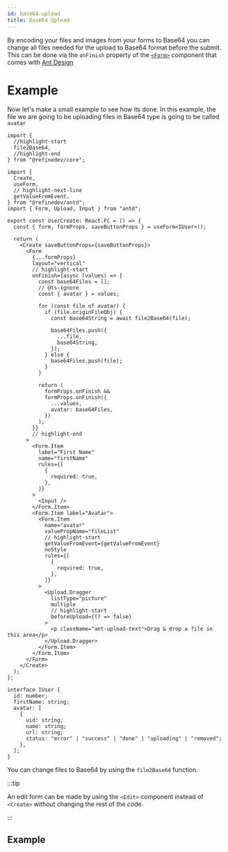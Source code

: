 ```yaml
---
id: base64-upload
title: Base64 Upload
---
```


By encoding your files and images from your forms to Base64 you can change all files needed for the upload to Base64 format before the submit. This can be done via the `onFinish` property of the [`<Form>`](https://ant.design/components/form/#Form) component that comes with [Ant Design](https://ant.design/)

# Example

Now let's make a small example to see how its done. In this example, the file we are going to be uploading files in Base64 type is going to be called `avatar`

```tsx title="pages/users/create.tsx"
import {
  //highlight-start
  file2Base64,
  //highlight-end
} from "@refinedev/core";

import {
  Create,
  useForm,
  // highlight-next-line
  getValueFromEvent,
} from "@refinedev/antd";
import { Form, Upload, Input } from "antd";

export const UserCreate: React.FC = () => {
  const { form, formProps, saveButtonProps } = useForm<IUser>();

  return (
    <Create saveButtonProps={saveButtonProps}>
      <Form
        {...formProps}
        layout="vertical"
        // highlight-start
        onFinish={async (values) => {
          const base64Files = [];
          // @ts-ignore
          const { avatar } = values;

          for (const file of avatar) {
            if (file.originFileObj) {
              const base64String = await file2Base64(file);

              base64Files.push({
                ...file,
                base64String,
              });
            } else {
              base64Files.push(file);
            }
          }

          return (
            formProps.onFinish &&
            formProps.onFinish({
              ...values,
              avatar: base64Files,
            })
          );
        }}
        // highlight-end
      >
        <Form.Item
          label="First Name"
          name="firstName"
          rules={[
            {
              required: true,
            },
          ]}
        >
          <Input />
        </Form.Item>
        <Form.Item label="Avatar">
          <Form.Item
            name="avatar"
            valuePropName="fileList"
            // highlight-start
            getValueFromEvent={getValueFromEvent}
            noStyle
            rules={[
              {
                required: true,
              },
            ]}
          >
            <Upload.Dragger
              listType="picture"
              multiple
              // highlight-start
              beforeUpload={() => false}
            >
              <p className="ant-upload-text">Drag & drop a file in this area</p>
            </Upload.Dragger>
          </Form.Item>
        </Form.Item>
      </Form>
    </Create>
  );
};

interface IUser {
  id: number;
  firstName: string;
  avatar: [
    {
      uid: string;
      name: string;
      url: string;
      status: "error" | "success" | "done" | "uploading" | "removed";
    },
  ];
}
```

You can change files to Base64 by using the `file2Base64` function.

:::tip

An edit form can be made by using the `<Edit>` component instead of `<Create>` without changing the rest of the code.

:::

## Example

<CodeSandboxExample path="upload-antd-base64" />

